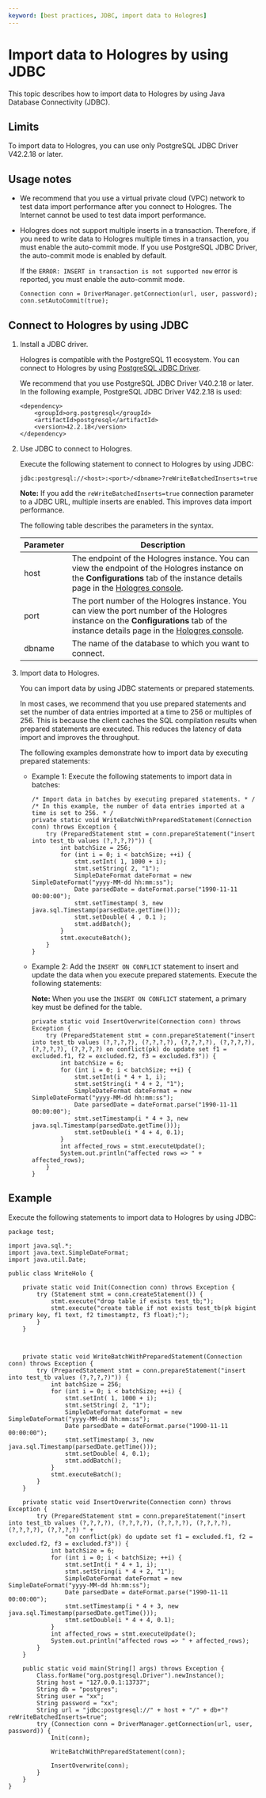 ```yaml
---
keyword: [best practices, JDBC, import data to Hologres]
---
```


# Import data to Hologres by using JDBC

This topic describes how to import data to Hologres by using Java Database Connectivity \(JDBC\).

## Limits

To import data to Hologres, you can use only PostgreSQL JDBC Driver V42.2.18 or later.

## Usage notes

-   We recommend that you use a virtual private cloud \(VPC\) network to test data import performance after you connect to Hologres. The Internet cannot be used to test data import performance.
-   Hologres does not support multiple inserts in a transaction. Therefore, if you need to write data to Hologres multiple times in a transaction, you must enable the auto-commit mode. If you use PostgreSQL JDBC Driver, the auto-commit mode is enabled by default.

    If the `ERROR: INSERT in transaction is not supported now` error is reported, you must enable the auto-commit mode.

    ```
    Connection conn = DriverManager.getConnection(url, user, password);
    conn.setAutoCommit(true);
    ```


## Connect to Hologres by using JDBC

1.  Install a JDBC driver.

    Hologres is compatible with the PostgreSQL 11 ecosystem. You can connect to Hologres by using [PostgreSQL JDBC Driver](https://mvnrepository.com/artifact/org.postgresql/postgresql?spm=a2c4g.11186623.2.10.4d6430edjM1H06).

    We recommend that you use PostgreSQL JDBC Driver V40.2.18 or later. In the following example, PostgreSQL JDBC Driver V42.2.18 is used:

    ```
    <dependency>
        <groupId>org.postgresql</groupId>
        <artifactId>postgresql</artifactId>
        <version>42.2.18</version>
    </dependency>
    ```

2.  Use JDBC to connect to Hologres.

    Execute the following statement to connect to Hologres by using JDBC:

    ```
    jdbc:postgresql://<host>:<port>/<dbname>?reWriteBatchedInserts=true
    ```

    **Note:** If you add the `reWriteBatchedInserts=true` connection parameter to a JDBC URL, multiple inserts are enabled. This improves data import performance.

    The following table describes the parameters in the syntax.

    |Parameter|Description|
    |---------|-----------|
    |host|The endpoint of the Hologres instance. You can view the endpoint of the Hologres instance on the **Configurations** tab of the instance details page in the [Hologres console](https://hologram.console.aliyun.com/#/instance). |
    |port|The port number of the Hologres instance. You can view the port number of the Hologres instance on the **Configurations** tab of the instance details page in the [Hologres console](https://hologram.console.aliyun.com/#/instance). |
    |dbname|The name of the database to which you want to connect.|

3.  Import data to Hologres.

    You can import data by using JDBC statements or prepared statements.

    In most cases, we recommend that you use prepared statements and set the number of data entries imported at a time to 256 or multiples of 256. This is because the client caches the SQL compilation results when prepared statements are executed. This reduces the latency of data import and improves the throughput.

    The following examples demonstrate how to import data by executing prepared statements:

    -   Example 1: Execute the following statements to import data in batches:

        ```
        /* Import data in batches by executing prepared statements. * /
        /* In this example, the number of data entries imported at a time is set to 256. * /
        private static void WriteBatchWithPreparedStatement(Connection conn) throws Exception {
            try (PreparedStatement stmt = conn.prepareStatement("insert into test_tb values (?,?,?,?)")) {
                int batchSize = 256;
                for (int i = 0; i < batchSize; ++i) {
                    stmt.setInt( 1, 1000 + i);
                    stmt.setString( 2, "1");
                    SimpleDateFormat dateFormat = new SimpleDateFormat("yyyy-MM-dd hh:mm:ss");
                    Date parsedDate = dateFormat.parse("1990-11-11 00:00:00");
                    stmt.setTimestamp( 3, new java.sql.Timestamp(parsedDate.getTime()));
                    stmt.setDouble( 4 , 0.1 );
                    stmt.addBatch();
                }
                stmt.executeBatch();
            }
        }
        ```

    -   Example 2: Add the `INSERT ON CONFLICT` statement to insert and update the data when you execute prepared statements. Execute the following statements:

        **Note:** When you use the `INSERT ON CONFLICT` statement, a primary key must be defined for the table.

        ```
        private static void InsertOverwrite(Connection conn) throws Exception {
            try (PreparedStatement stmt = conn.prepareStatement("insert into test_tb values (?,?,?,?), (?,?,?,?), (?,?,?,?), (?,?,?,?), (?,?,?,?), (?,?,?,?) on conflict(pk) do update set f1 = excluded.f1, f2 = excluded.f2, f3 = excluded.f3")) {
                int batchSize = 6;
                for (int i = 0; i < batchSize; ++i) {
                    stmt.setInt(i * 4 + 1, i);
                    stmt.setString(i * 4 + 2, "1");
                    SimpleDateFormat dateFormat = new SimpleDateFormat("yyyy-MM-dd hh:mm:ss");
                    Date parsedDate = dateFormat.parse("1990-11-11 00:00:00");
                    stmt.setTimestamp(i * 4 + 3, new java.sql.Timestamp(parsedDate.getTime()));
                    stmt.setDouble(i * 4 + 4, 0.1);
                }
                int affected_rows = stmt.executeUpdate();
                System.out.println("affected rows => " + affected_rows);
            }
        }
        ```


## Example

Execute the following statements to import data to Hologres by using JDBC:

```
package test;

import java.sql.*;
import java.text.SimpleDateFormat;
import java.util.Date;

public class WriteHolo {

    private static void Init(Connection conn) throws Exception {
        try (Statement stmt = conn.createStatement()) {
            stmt.execute("drop table if exists test_tb;");
            stmt.execute("create table if not exists test_tb(pk bigint primary key, f1 text, f2 timestamptz, f3 float);");
        }
    }

   

    private static void WriteBatchWithPreparedStatement(Connection conn) throws Exception {
        try (PreparedStatement stmt = conn.prepareStatement("insert into test_tb values (?,?,?,?)")) {
            int batchSize = 256;
            for (int i = 0; i < batchSize; ++i) {
                stmt.setInt( 1, 1000 + i);
                stmt.setString( 2, "1");
                SimpleDateFormat dateFormat = new SimpleDateFormat("yyyy-MM-dd hh:mm:ss");
                Date parsedDate = dateFormat.parse("1990-11-11 00:00:00");
                stmt.setTimestamp( 3, new java.sql.Timestamp(parsedDate.getTime()));
                stmt.setDouble( 4, 0.1);
                stmt.addBatch();
            }
            stmt.executeBatch();
        }
    }

    private static void InsertOverwrite(Connection conn) throws Exception {
        try (PreparedStatement stmt = conn.prepareStatement("insert into test_tb values (?,?,?,?), (?,?,?,?), (?,?,?,?), (?,?,?,?), (?,?,?,?), (?,?,?,?) " +
                "on conflict(pk) do update set f1 = excluded.f1, f2 = excluded.f2, f3 = excluded.f3")) {
            int batchSize = 6;
            for (int i = 0; i < batchSize; ++i) {
                stmt.setInt(i * 4 + 1, i);
                stmt.setString(i * 4 + 2, "1");
                SimpleDateFormat dateFormat = new SimpleDateFormat("yyyy-MM-dd hh:mm:ss");
                Date parsedDate = dateFormat.parse("1990-11-11 00:00:00");
                stmt.setTimestamp(i * 4 + 3, new java.sql.Timestamp(parsedDate.getTime()));
                stmt.setDouble(i * 4 + 4, 0.1);
            }
            int affected_rows = stmt.executeUpdate();
            System.out.println("affected rows => " + affected_rows);
        }
    }

    public static void main(String[] args) throws Exception {
        Class.forName("org.postgresql.Driver").newInstance();
        String host = "127.0.0.1:13737";
        String db = "postgres";
        String user = "xx";
        String password = "xx";
        String url = "jdbc:postgresql://" + host + "/" + db+"?reWriteBatchedInserts=true";
        try (Connection conn = DriverManager.getConnection(url, user, password)) {
            Init(conn);

            WriteBatchWithPreparedStatement(conn);

            InsertOverwrite(conn);
        }
    }
}
```

